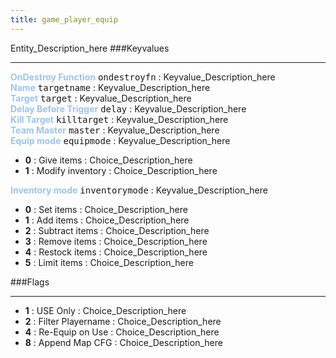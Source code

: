 ```yaml
---
title: game_player_equip
---
```


Entity_Description_here
###Keyvalues
<hr>
<div class="entityentry">
<span style="color:#9fc5e8;"><b>OnDestroy Function</b></span> <kbd  class="tooltip" data-tooltip="string">ondestroyfn</kbd> :
Keyvalue_Description_here
</div>
<div class="entityentry">
<span style="color:#9fc5e8;"><b>Name</b></span> <kbd  class="tooltip" data-tooltip="target_source">targetname</kbd> :
Keyvalue_Description_here
</div>
<div class="entityentry">
<span style="color:#9fc5e8;"><b>Target</b></span> <kbd  class="tooltip" data-tooltip="target_destination">target</kbd> :
Keyvalue_Description_here
</div>
<div class="entityentry">
<span style="color:#9fc5e8;"><b>Delay Before Trigger</b></span> <kbd  class="tooltip" data-tooltip="string">delay</kbd> :
Keyvalue_Description_here
</div>
<div class="entityentry">
<span style="color:#9fc5e8;"><b>Kill Target</b></span> <kbd  class="tooltip" data-tooltip="target_destination">killtarget</kbd> :
Keyvalue_Description_here
</div>
<div class="entityentry">
<span style="color:#9fc5e8;"><b>Team Master</b></span> <kbd  class="tooltip" data-tooltip="string">master</kbd> :
Keyvalue_Description_here
</div>
<div class="entityentry">
<span style="color:#9fc5e8;"><b>Equip mode</b></span> <kbd  class="tooltip" data-tooltip="choices">equipmode</kbd> :
Keyvalue_Description_here
<ul>
<li><b>0</b></span> : Give items : Choice_Description_here</li>
<li><b>1</b></span> : Modify inventory : Choice_Description_here</li>
</ul>
</div>
<div class="entityentry">
<span style="color:#9fc5e8;"><b>Inventory mode</b></span> <kbd  class="tooltip" data-tooltip="choices">inventorymode</kbd> :
Keyvalue_Description_here
<ul>
<li><b>0</b></span> : Set items : Choice_Description_here</li>
<li><b>1</b></span> : Add items : Choice_Description_here</li>
<li><b>2</b></span> : Subtract items : Choice_Description_here</li>
<li><b>3</b></span> : Remove items : Choice_Description_here</li>
<li><b>4</b></span> : Restock items : Choice_Description_here</li>
<li><b>5</b></span> : Limit items : Choice_Description_here</li>
</ul>
</div>
###Flags
<hr>
<div class="entityflags">
<ul>
<li><b>1</b></span> : USE Only : Choice_Description_here</li>
<li><b>2</b></span> : Filter Playername : Choice_Description_here</li>
<li><b>4</b></span> : Re-Equip on Use : Choice_Description_here</li>
<li><b>8</b></span> : Append Map CFG : Choice_Description_here</li>
</ul>
</div>

